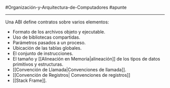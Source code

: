 #Organización-y-Arquitectura-de-Computadores  #apunte

---
Una ABI define contratos sobre varios elementos:
- Formato de los archivos objeto y ejecutable.
- Uso de bibliotecas compartidas.
- Parámetros pasados a un proceso.
- Ubicación de las tablas globales.
- El conjunto de instrucciones.
- El tamaño y [[Alineación en Memoria|alineación]] de los tipos de datos primitivos y estructuras.
- [[Convención de Llamada|Convenciones de llamada]].
- [[Convención de Registros| Convenciones de registros]]
- [[Stack Frame]].